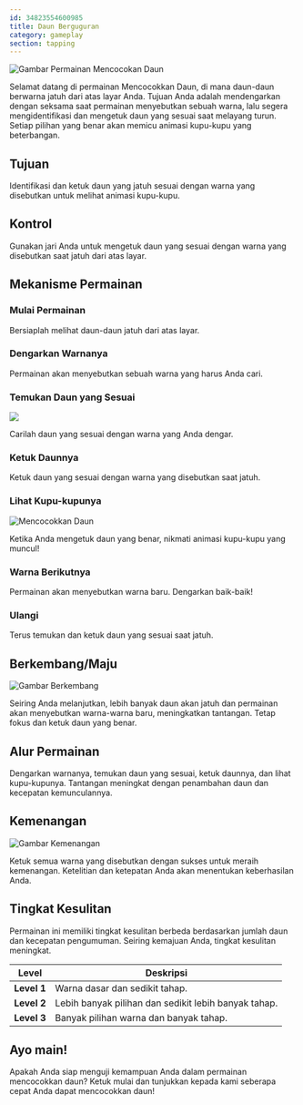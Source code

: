 ```yaml
---
id: 34823554600985
title: Daun Berguguran
category: gameplay
section: tapping
---
```

![Gambar Permainan Mencocokan Daun](https://help.studycat.com/hc/article_attachments/34975872015385)

Selamat datang di permainan Mencocokkan Daun, di mana daun-daun berwarna jatuh dari atas layar Anda. Tujuan Anda adalah mendengarkan dengan seksama saat permainan menyebutkan sebuah warna, lalu segera mengidentifikasi dan mengetuk daun yang sesuai saat melayang turun. Setiap pilihan yang benar akan memicu animasi kupu-kupu yang beterbangan.

## Tujuan

Identifikasi dan ketuk daun yang jatuh sesuai dengan warna yang disebutkan untuk melihat animasi kupu-kupu.

## Kontrol

Gunakan jari Anda untuk mengetuk daun yang sesuai dengan warna yang disebutkan saat jatuh dari atas layar.

## Mekanisme Permainan

### Mulai Permainan

Bersiaplah melihat daun-daun jatuh dari atas layar.

### Dengarkan Warnanya

Permainan akan menyebutkan sebuah warna yang harus Anda cari.

### Temukan Daun yang Sesuai

![](https://help.studycat.com/hc/article_attachments/34823542330905)

Carilah daun yang sesuai dengan warna yang Anda dengar.

### Ketuk Daunnya

Ketuk daun yang sesuai dengan warna yang disebutkan saat jatuh.

### Lihat Kupu-kupunya

![Mencocokkan Daun](https://help.studycat.com/hc/article_attachments/34975872017177)

Ketika Anda mengetuk daun yang benar, nikmati animasi kupu-kupu yang muncul!

### Warna Berikutnya

Permainan akan menyebutkan warna baru. Dengarkan baik-baik!

### Ulangi

Terus temukan dan ketuk daun yang sesuai saat jatuh.

## Berkembang/Maju

![Gambar Berkembang](https://help.studycat.com/hc/article_attachments/34918104076185)

Seiring Anda melanjutkan, lebih banyak daun akan jatuh dan permainan akan menyebutkan warna-warna baru, meningkatkan tantangan. Tetap fokus dan ketuk daun yang benar.

## Alur Permainan

Dengarkan warnanya, temukan daun yang sesuai, ketuk daunnya, dan lihat kupu-kupunya. Tantangan meningkat dengan penambahan daun dan kecepatan kemunculannya.

## Kemenangan

![Gambar Kemenangan](https://help.studycat.com/hc/article_attachments/34918075320217)

Ketuk semua warna yang disebutkan dengan sukses untuk meraih kemenangan. Ketelitian dan ketepatan Anda akan menentukan keberhasilan Anda.

## Tingkat Kesulitan

Permainan ini memiliki tingkat kesulitan berbeda berdasarkan jumlah daun dan kecepatan pengumuman. Seiring kemajuan Anda, tingkat kesulitan meningkat.

| Level | Deskripsi |
| --- | --- |
| **Level&nbsp;1** | Warna dasar dan sedikit tahap. |
| **Level&nbsp;2** | Lebih banyak pilihan dan sedikit lebih banyak tahap. |
| **Level&nbsp;3** | Banyak pilihan warna dan banyak tahap. |

## Ayo main!

Apakah Anda siap menguji kemampuan Anda dalam permainan mencocokkan daun? Ketuk mulai dan tunjukkan kepada kami seberapa cepat Anda dapat mencocokkan daun!

